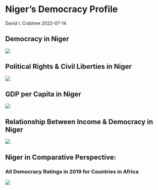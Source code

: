 Niger’s Democracy Profile
================
David I. Crabtree
2022-07-14

## Democracy in Niger

![](C:\Users\David\Desktop\PROGRA~1\FILESA~1\DEMOCR~1\reports\NIGER_~1/figure-gfm/Demscore-1.png)<!-- -->

## Political Rights & Civil Liberties in Niger

![](C:\Users\David\Desktop\PROGRA~1\FILESA~1\DEMOCR~1\reports\NIGER_~1/figure-gfm/Political%20Rights%20&%20Civil%20Libs-1.png)<!-- -->

## GDP per Capita in Niger

![](C:\Users\David\Desktop\PROGRA~1\FILESA~1\DEMOCR~1\reports\NIGER_~1/figure-gfm/GDP%20per%20Capita-1.png)<!-- -->

## Relationship Between Income & Democracy in Niger

![](C:\Users\David\Desktop\PROGRA~1\FILESA~1\DEMOCR~1\reports\NIGER_~1/figure-gfm/Income%20&%20Dem-1.png)<!-- -->

## Niger in Comparative Perspective:

### All Democracy Ratings in 2019 for Countries in Africa

![](C:\Users\David\Desktop\PROGRA~1\FILESA~1\DEMOCR~1\reports\NIGER_~1/figure-gfm/Democracy%20in%20Comparative%20Perspective-1.png)<!-- -->
